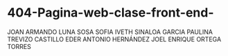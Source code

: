 # 404-Pagina-web-clase-front-end-
JOAN ARMANDO LUNA SOSA
SOFIA IVETH SINALOA GARCIA
PAULINA TREVIZO CASTILLO
EDER ANTONIO HERNÁNDEZ
JOEL ENRIQUE ORTEGA TORRES
